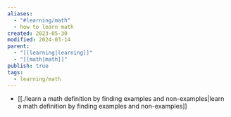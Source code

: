 ```yaml
---
aliases:
  - "#learning/math"
  - how to learn math
created: 2023-05-30
modified: 2024-03-14
parent:
  - "[[learning|learning]]"
  - "[[math|math]]"
publish: true
tags:
  - learning/math
---
```

- [[./learn a math definition by finding examples and non-examples|learn a math definition by finding examples and non-examples]]